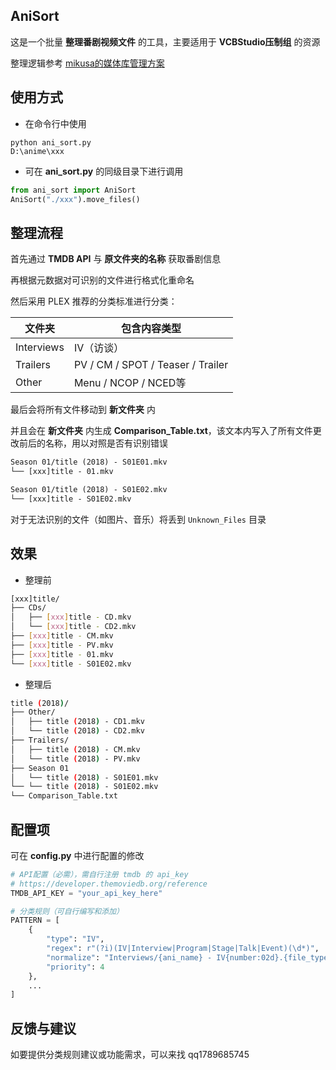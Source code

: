 ## AniSort

这是一个批量 **整理番剧视频文件** 的工具，主要适用于 **VCBStudio压制组** 的资源

整理逻辑参考 [mikusa的媒体库管理方案](https://www.himiku.com/archives/how-i-organize-my-animation-library.html)

## 使用方式

* 在命令行中使用
```
python ani_sort.py
D:\anime\xxx
```

* 可在 **ani_sort.py** 的同级目录下进行调用
```python
from ani_sort import AniSort
AniSort("./xxx").move_files()
```

## 整理流程

首先通过 **TMDB API** 与 **原文件夹的名称** 获取番剧信息

再根据元数据对可识别的文件进行格式化重命名

然后采用 PLEX 推荐的分类标准进行分类：

| 文件夹  | 包含内容类型                          |
|------------|------------------------------------|
| Interviews | IV（访谈）                          |
| Trailers   | PV / CM / SPOT / Teaser / Trailer  |
| Other      | Menu / NCOP / NCED等               |

最后会将所有文件移动到 **新文件夹** 内

并且会在 **新文件夹** 内生成 **Comparison_Table.txt**，该文本内写入了所有文件更改前后的名称，用以对照是否有识别错误

```txt
Season 01/title (2018) - S01E01.mkv
└── [xxx]title - 01.mkv

Season 01/title (2018) - S01E02.mkv
└── [xxx]title - S01E02.mkv
```

对于无法识别的文件（如图片、音乐）将丢到 `Unknown_Files` 目录

## 效果

* 整理前
```bash
[xxx]title/
├── CDs/
│   ├── [xxx]title - CD.mkv
│   └── [xxx]title - CD2.mkv
├── [xxx]title - CM.mkv
├── [xxx]title - PV.mkv
├── [xxx]title - 01.mkv
└── [xxx]title - S01E02.mkv
```

* 整理后
```bash
title (2018)/
├── Other/
│   ├── title (2018) - CD1.mkv
│   └── title (2018) - CD2.mkv
├── Trailers/
│   ├── title (2018) - CM.mkv
│   └── title (2018) - PV.mkv
├── Season 01
│   └── title (2018) - S01E01.mkv
└── └── title (2018) - S01E02.mkv
└── Comparison_Table.txt
```

## 配置项

可在 **config.py** 中进行配置的修改

```python
# API配置（必需），需自行注册 tmdb 的 api_key
# https://developer.themoviedb.org/reference
TMDB_API_KEY = "your_api_key_here" 

# 分类规则（可自行编写和添加）
PATTERN = [
    {
        "type": "IV",
        "regex": r"(?i)(IV|Interview|Program|Stage|Talk|Event)(\d*)",
        "normalize": "Interviews/{ani_name} - IV{number:02d}.{file_type}",
        "priority": 4
    },
    ...
]
```

## 反馈与建议

如要提供分类规则建议或功能需求，可以来找 qq1789685745

